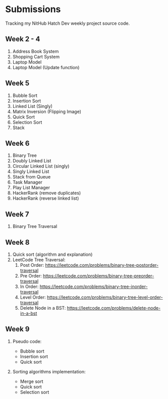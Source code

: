 # Submissions

Tracking my NitHub Hatch Dev weekly project source code.

## Week 2 - 4

1. Address Book System
2. Shopping Cart System
3. Laptop Model
4. Laptop Model (Update function)

## Week 5

1. Bubble Sort
2. Insertion Sort
3. Linked List (Singly)
4. Matrix Inversion (Flipping Image)
5. Quick Sort
6. Selection Sort
7. Stack

## Week 6

1. Binary Tree
2. Doubly Linked List
3. Circular Linked List (singly)
4. Singly Linked List
5. Stack from Queue
6. Task Manager
7. Play List Manager
8. HackerRank (remove duplicates)
9. HackerRank (reverse linked list)

## Week 7

1. Binary Tree Traversal

## Week 8

1. Quick sort (algorithm and explanation)
2. LeetCode Tree Traversal:
    1. Post Order: https://leetcode.com/problems/binary-tree-postorder-traversal
    2. Pre Order: https://leetcode.com/problems/binary-tree-preorder-traversal
    3. In Order: https://leetcode.com/problems/binary-tree-inorder-traversal
    4. Level Order: https://leetcode.com/problems/binary-tree-level-order-traversal
    5. Delete Node in a BST: https://leetcode.com/problems/delete-node-in-a-bst
   
## Week 9

1. Pseudo code:
   - Bubble sort
   - Insertion sort
   - Quick sort

2. Sorting algorithms implementation:
   - Merge sort
   - Quick sort
   - Selection sort